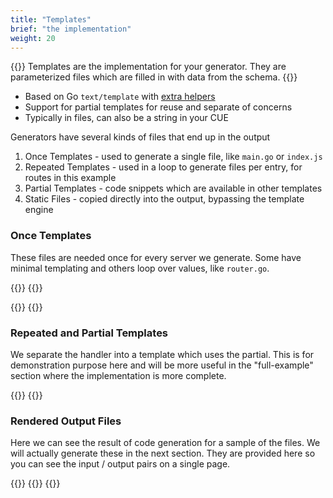 ```yaml
---
title: "Templates"
brief: "the implementation"
weight: 20
---
```


{{<lead>}}
Templates are the implementation for your generator.
They are parameterized files which are filled in
with data from the schema.
{{</lead>}}


- Based on Go `text/template` with [extra helpers](/reference/template-writing/)
- Support for partial templates for reuse and separate of concerns
- Typically in files, can also be a string in your CUE

Generators have several kinds of files that end up in the output

1. Once Templates - used to generate a single file, like `main.go` or `index.js`
2. Repeated Templates - used in a loop to generate files per entry, for routes in this example
3. Partial Templates - code snippets which are available in other templates
3. Static Files - copied directly into the output, bypassing the template engine

### Once Templates

These files are needed once for every server we generate.
Some have minimal templating and others loop over values, like `router.go`.

{{<codePane lang="text" title="templates/go.mod" file="code/first-example/simple-server/templates/go.mod">}}
{{<codePane lang="go" title="templates/server.go" file="code/first-example/simple-server/templates/server.go">}}

{{<codePane lang="go" title="templates/router.go" file="code/first-example/simple-server/templates/router.go">}}
{{<codePane lang="go" title="templates/middleware.go" file="code/first-example/simple-server/templates/middleware.go">}}

### Repeated and Partial Templates

We separate the handler into a template which uses the partial.
This is for demonstration purpose here and will be more useful
in the "full-example" section where the implementation is more complete.

{{<codePane lang="go" title="templates/route.go" file="code/first-example/simple-server/templates/route.go">}}
{{<codePane lang="go" title="partials/handler.go" file="code/first-example/simple-server/partials/handler.go">}}

### Rendered Output Files

Here we can see the result of code generation for a sample of the files.
We will actually generate these in the next section.
They are provided here so you can see the input / output pairs on a single page.

{{<codePane lang="go" title="output/middleware.go" file="code/first-example/simple-server/output/middleware.go">}}
{{<codePane lang="go" title="output/router.go" file="code/first-example/simple-server/output/router.go">}}
{{<codePane lang="go" title="output/routes/Hello.go" file="code/first-example/simple-server/output/routes/Hello.go">}}


